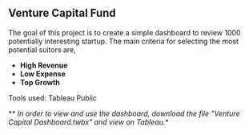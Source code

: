 ## Venture Capital Fund

The goal of this project is to create a simple dashboard to review 1000 potentially interesting startup.
The main criteria for selecting the most potential suitors are, 
- **High Revenue**
- **Low Expense**
- **Top Growth**


Tools used: Tableau Public

** *In order to view and use the dashboard, download the file "Venture Capital Dashboard.twbx" and view on Tableau.**


